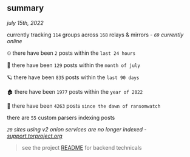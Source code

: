 
## summary
_july 15th, 2022_

currently tracking `114` groups across `168` relays & mirrors - _`69` currently online_

⏲ there have been `2` posts within the `last 24 hours`

🦈 there have been `129` posts within the `month of july`

🪐 there have been `835` posts within the `last 90 days`

🏚 there have been `1977` posts within the `year of 2022`

🦕 there have been `4263` posts `since the dawn of ransomwatch`

there are `55` custom parsers indexing posts

_`20` sites using v2 onion services are no longer indexed - [support.torproject.org](https://support.torproject.org/onionservices/v2-deprecation/)_

> see the project [README](https://github.com/joshhighet/ransomwatch#ransomwatch--) for backend technicals
